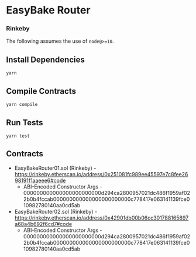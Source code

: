 # EasyBake Router

### Rinkeby

The following assumes the use of `node@>=10`.

## Install Dependencies

`yarn`

## Compile Contracts

`yarn compile`

## Run Tests

`yarn test`

## Contracts
- EasyBakeRouter01.sol (Rinkeby) - https://rinkeby.etherscan.io/address/0x251081fc989ee45597e7c8fee2698191f1aaeee6#code
    - ABI-Encoded Constructor Args - 000000000000000000000000d294ca2800957021dc486f1959af022b0b4fccab000000000000000000000000c778417e063141139fce010982780140aa0cd5ab
- EasyBakeRouter02.sol (Rinkeby) - https://rinkeby.etherscan.io/address/0x42901db00b06cc301788165897a68a4b692f6cd7#code
    - ABI-Encoded Constructor Args - 000000000000000000000000d294ca2800957021dc486f1959af022b0b4fccab000000000000000000000000c778417e063141139fce010982780140aa0cd5ab
